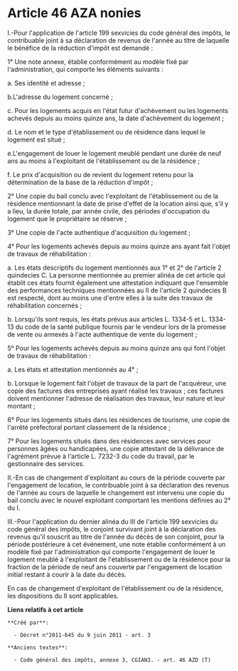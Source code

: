 # Article 46 AZA nonies

I.-Pour l'application de l'article 199 sexvicies du code général des impôts, le contribuable joint à sa déclaration de
revenus de l'année au titre de laquelle le bénéfice de la réduction d'impôt est demandé : 

1° Une note annexe, établie conformément au modèle fixé par l'administration, qui comporte les éléments suivants : 

a. Ses identité et adresse ; 

b.L'adresse du logement concerné ; 

c. Pour les logements acquis en l'état futur d'achèvement ou les logements achevés depuis au moins quinze ans, la date
d'achèvement du logement ; 

d. Le nom et le type d'établissement ou de résidence dans lequel le logement est situé ; 

e.L'engagement de louer le logement meublé pendant une durée de neuf ans au moins à l'exploitant de l'établissement ou de la
résidence ; 

f. Le prix d'acquisition ou de revient du logement retenu pour la détermination de la base de la réduction d'impôt ; 

2° Une copie du bail conclu avec l'exploitant de l'établissement ou de la résidence mentionnant la date de prise d'effet de
la location ainsi que, s'il y a lieu, la durée totale, par année civile, des périodes d'occupation du logement que le
propriétaire se réserve ; 

3° Une copie de l'acte authentique d'acquisition du logement ; 

4° Pour les logements achevés depuis au moins quinze ans ayant fait l'objet de travaux de réhabilitation : 

a. Les états descriptifs du logement mentionnés aux 1° et 2° de l'article 2 quindecies C. La personne mentionnée au premier
alinéa de cet article qui établit ces états fournit également une attestation indiquant que l'ensemble des performances
techniques mentionnées au II de l'article 2 quindecies B est respecté, dont au moins une d'entre elles à la suite des travaux
de réhabilitation concernés ; 

b. Lorsqu'ils sont requis, les états prévus aux articles L. 1334-5 et L. 1334-13 du code de la santé publique fournis par le
vendeur lors de la promesse de vente ou annexés à l'acte authentique de vente du logement ; 

5° Pour les logements achevés depuis au moins quinze ans qui font l'objet de travaux de réhabilitation : 

a. Les états et attestation mentionnés au 4° ; 

b. Lorsque le logement fait l'objet de travaux de la part de l'acquéreur, une copie des factures des entreprises ayant
réalisé les travaux ; ces factures doivent mentionner l'adresse de réalisation des travaux, leur nature et leur montant ; 

6° Pour les logements situés dans les résidences de tourisme, une copie de l'arrêté préfectoral portant classement de la
résidence ; 

7° Pour les logements situés dans des résidences avec services pour personnes âgées ou handicapées, une copie attestant de la
délivrance de l'agrément prévue à l'article L. 7232-3 du code du travail, par le gestionnaire des services. 

II.-En cas de changement d'exploitant au cours de la période couverte par l'engagement de location, le contribuable joint à
sa déclaration des revenus de l'année au cours de laquelle le changement est intervenu une copie du bail conclu avec le
nouvel exploitant comportant les mentions définies au 2° du I. 

III.-Pour l'application du dernier alinéa du III de l'article 199 sexvicies du code général des impôts, le conjoint survivant
joint à la déclaration des revenus qu'il souscrit au titre de l'année du décès de son conjoint, pour la période postérieure à
cet événement, une note établie conformément à un modèle fixé par l'administration qui comporte l'engagement de louer le
logement meublé à l'exploitant de l'établissement ou de la résidence pour la fraction de la période de neuf ans couverte par
l'engagement de location initial restant à courir à la date du décès. 

En cas de changement d'exploitant de l'établissement ou de la résidence, les dispositions du II sont applicables.

**Liens relatifs à cet article**

	**Créé par**:

	  - Décret n°2011-645 du 9 juin 2011 - art. 3

	**Anciens textes**:

	  - Code général des impôts, annexe 3, CGIAN3. - art. 46 AZD (T)
